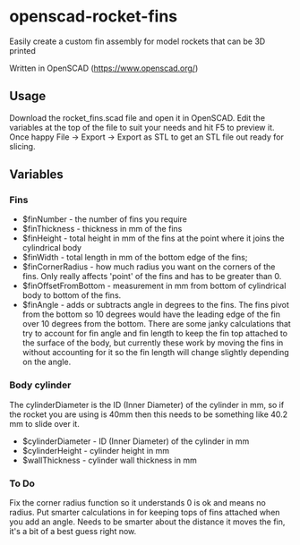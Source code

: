 # openscad-rocket-fins

Easily create a custom fin assembly for model rockets that can be 3D printed

Written in OpenSCAD (https://www.openscad.org/)  

## Usage
Download the rocket_fins.scad file and open it in OpenSCAD. Edit the variables at the top of the file to suit your needs and hit F5 to preview it. Once happy File -> Export -> Export as STL to get an STL file out ready for slicing.

## Variables

### Fins
* $finNumber - the number of fins you require
* $finThickness - thickness in mm of the fins
* $finHeight - total height in mm of the fins at the point where it joins the cylindrical body
* $finWidth - total length in mm of the bottom edge of the fins;
* $finCornerRadius - how much radius you want on the corners of the fins. Only really affects 'point' of the fins and has to be greater than 0.
* $finOffsetFromBottom - measurement in mm from bottom of cylindrical body to bottom of the fins.
* $finAngle - adds or subtracts angle in degrees to the fins. The fins pivot from the bottom so 10 degrees would have the leading edge of the fin over 10 degrees from the bottom. There are some janky calculations that try to account for fin angle and fin length to keep the fin top attached to the surface of the body, but currently these work by moving the fins in without accounting for it so the fin length will change slightly depending on the angle.

### Body cylinder
The cylinderDiameter is the ID (Inner Diameter) of the cylinder in mm, so if the rocket you are using is 40mm then this needs to be something like 40.2 mm to slide over it.
* $cylinderDiameter - ID (Inner Diameter) of the cylinder in mm
* $cylinderHeight - cylinder height in mm
* $wallThickness - cylinder wall thickness in mm

### To Do
Fix the corner radius function so it understands 0 is ok and means no radius.
Put smarter calculations in for keeping tops of fins attached when you add an angle. Needs to be smarter about the distance it moves the fin, it's a bit of a best guess right now.
